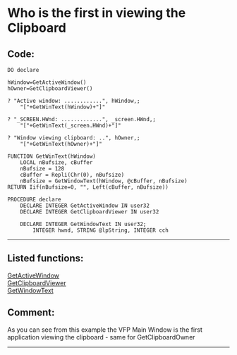 
# Who is the first in viewing the Clipboard

## Code:
```foxpro  
DO declare

hWindow=GetActiveWindow()
hOwner=GetClipboardViewer()
	
? "Active window: ............", hWindow,;
	"["+GetWinText(hWindow)+"]"

? "_SCREEN.HWnd: .............", _screen.HWnd,;
	"["+GetWinText(_screen.HWnd)+"]"

? "Window viewing clipboard: ..", hOwner,;
	"["+GetWinText(hOwner)+"]"

FUNCTION GetWinText(hWindow)
	LOCAL nBufsize, cBuffer
	nBufsize = 128
	cBuffer = Repli(Chr(0), nBufsize)
	nBufsize = GetWindowText(hWindow, @cBuffer, nBufsize)
RETURN Iif(nBufsize=0, "", Left(cBuffer, nBufsize))

PROCEDURE declare
	DECLARE INTEGER GetActiveWindow IN user32
	DECLARE INTEGER GetClipboardViewer IN user32

	DECLARE INTEGER GetWindowText IN user32;
		INTEGER hwnd, STRING @lpString, INTEGER cch  
```  
***  


## Listed functions:
[GetActiveWindow](../libraries/user32/GetActiveWindow.md)  
[GetClipboardViewer](../libraries/user32/GetClipboardViewer.md)  
[GetWindowText](../libraries/user32/GetWindowText.md)  

## Comment:
As you can see from this example the VFP Main Window is the first application viewing the clipboard - same for GetClipboardOwner  
  
***  

